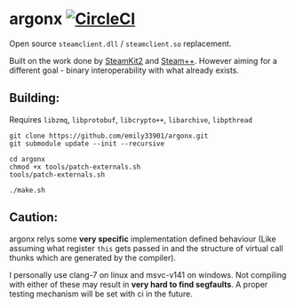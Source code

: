 # argonx [![CircleCI](https://img.shields.io/circleci/project/github/emily33901/argonx/master.svg?logo=CircleCI)](https://circleci.com/gh/emily33901/argonx/tree/master)

Open source `steamclient.dll` / `steamclient.so` replacement.

Built on the work done by [SteamKit2](https://github.com/SteamRE/SteamKit) and [Steam++]( https://github.com/seishun/SteamPP). However aiming for a different goal - binary interoperability with what already exists.

## Building:
Requires `libzmq`, `libprotobuf`, `libcrypto++`, `libarchive`, `libpthread`
```
git clone https://github.com/emily33901/argonx.git
git submodule update --init --recursive

cd argonx
chmod +x tools/patch-externals.sh
tools/patch-externals.sh

./make.sh
```

## Caution:
argonx relys some **very specific** implementation defined behaviour (Like assuming what register `this` gets passed in and the structure of virtual call thunks which are generated by the compiler).

I personally use clang-7 on linux and msvc-v141 on windows. Not compiling with either of these may result in **very hard to find segfaults**. A proper testing mechanism will be set with ci in the future.

